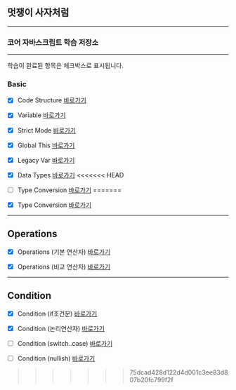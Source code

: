 ## 멋쟁이 사자처럼

---

### 코어 자바스크립트 학습 저장소

---

학습이 완료된 항목은 체크박스로 표시됩니다.

### Basic

- [x] Code Structure [바로가기](https://github.com/simseonbeom/core-js/blob/01.core/client/chapter/core/01.codeStructure.js)
- [x] Variable [바로가기](https://github.com/simseonbeom/core-js/blob/01.core/client/chapter/core/02.variables.js)
- [x] Strict Mode [바로가기](https://github.com/simseonbeom/core-js/blob/01.core/client/chapter/core/03.strictMode.js)
- [x] Global This [바로가기](https://github.com/simseonbeom/core-js/blob/01.core/client/chapter/core/04.globalThis.js)
- [x] Legacy Var [바로가기](https://github.com/simseonbeom/core-js/blob/01.core/client/chapter/core/05.legacyVar.js)
- [x] Data Types [바로가기](https://github.com/simseonbeom/core-js/blob/01.core/client/chapter/core/06.dataTypes.js)
<<<<<<< HEAD
- [ ] Type Conversion [바로가기](https://github.com/simseonbeom/core-js/blob/01.core/client/chapter/core/07.typeConversion.js)
=======
- [x] Type Conversion [바로가기](https://github.com/simseonbeom/core-js/blob/01.core/client/chapter/core/07.typeConversion.js)


---

## Operations
- [x] Operations (기본 연산자) [바로가기](https://github.com/simseonbeom/core-js/blob/01.core/client/chapter/core/08-1.operation.js)
- [x] Operations (비교 연산자) [바로가기](https://github.com/simseonbeom/core-js/blob/01.core/client/chapter/core/08-2.operation.js)


---
## Condition
- [x] Condition (if조건문) [바로가기](https://github.com/simseonbeom/core-js/blob/01.core/client/chapter/core/09-1.conditions.js)
- [x] Condition (논리연산자) [바로가기](https://github.com/simseonbeom/core-js/blob/01.core/client/chapter/core/09-2.conditions.js)
- [ ] Condition (switch..case) [바로가기](https://github.com/simseonbeom/core-js/blob/01.core/client/chapter/core/09-3.conditions.js)
- [ ] Condition (nullish) [바로가기](https://github.com/simseonbeom/core-js/blob/01.core/client/chapter/core/09-4.conditions.js)



>>>>>>> 75dcad428d122d4d001c3ee83d807b20fc799f2f
